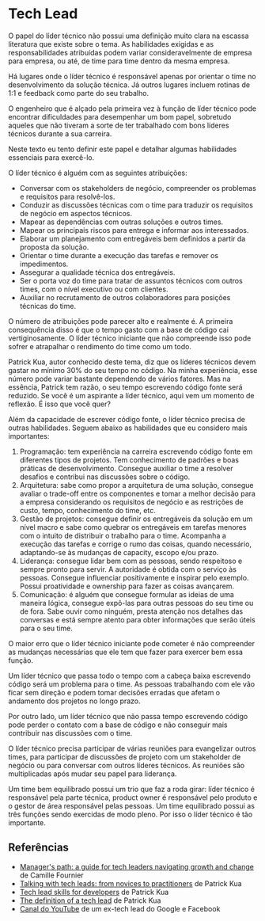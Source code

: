 # Tech Lead

O papel do líder técnico não possui uma definição muito clara na escassa literatura que existe sobre o tema. As habilidades exigidas e as responsabilidades atribuídas podem variar consideravelmente de empresa para empresa, ou até, de time para time dentro da mesma empresa.

Há lugares onde o líder técnico é responsável apenas por orientar o time no desenvolvimento da solução técnica. Já outros lugares incluem rotinas de 1:1 e feedback como parte do seu trabalho. 

O engenheiro que é alçado pela primeira vez à função de líder técnico pode encontrar dificuldades para desempenhar um bom papel, sobretudo aqueles que não tiveram a sorte de ter trabalhado com bons líderes técnicos durante a sua carreira.

Neste texto eu tento definir este papel e detalhar algumas habilidades essenciais para exercê-lo.

O líder técnico é alguém com as seguintes atribuições:

- Conversar com os stakeholders de negócio, compreender os problemas e requisitos para resolvê-los. 
- Conduzir as discussões técnicas com o time para traduzir os requisitos de negócio  em aspectos técnicos. 
- Mapear as dependências com outras soluções e outros times. 
- Mapear os principais riscos para entrega e informar aos interessados. 
- Elaborar um planejamento com entregáveis bem definidos a partir da proposta da solução. 
- Orientar o time durante a execução das tarefas e remover os impedimentos. 
- Assegurar a qualidade técnica dos entregáveis. 
- Ser o porta voz do time para tratar de assuntos técnicos com outros times, com o nível executivo ou com clientes.
- Auxiliar no recrutamento de outros colaboradores para posições técnicas do time. 

O número de atribuições pode parecer alto e realmente é. A primeira consequência disso é que o tempo gasto com a base de código cai vertiginosamente. O líder técnico iniciante que não compreende isso pode sofrer e atrapalhar o rendimento do time como um todo. 

Patrick Kua, autor conhecido deste tema, diz que os líderes técnicos devem gastar no mínimo 30% do seu tempo no código. Na minha experiência, esse número pode variar bastante dependendo de vários fatores. Mas na essência, Patrick tem razão, o seu tempo escrevendo código fonte será reduzido. Se você é um aspirante a líder técnico, aqui vem um momento de reflexão. É isso que você quer?

Além da capacidade de escrever código fonte, o líder técnico precisa de outras habilidades. Seguem abaixo as habilidades que eu considero mais importantes:

1. Programação: tem experiência na carreira escrevendo código fonte em diferentes tipos de projetos. Tem conhecimento de padrões e boas práticas de desenvolvimento. Consegue auxiliar o time a resolver desafios e contribui nas discussões sobre o código.
2. Arquitetura: sabe como propor a arquitetura de uma solução, consegue avaliar o trade-off entre os componentes e tomar a melhor decisão para a empresa considerando os requisitos de negócio e as restrições de custo, tempo, conhecimento do time, etc.
3. Gestão de projetos: consegue definir os entregáveis da solução em um nível macro e sabe como quebrar os entregáveis em tarefas menores com o intuito de distribuir o trabalho para o time. Acompanha a execução das tarefas e corrige o rumo das coisas, quando necessário, adaptando-se às mudanças de capacity, escopo e/ou prazo.
4. Liderança: consegue lidar bem com as pessoas, sendo respeitoso e sempre pronto para servir. A autoridade é obtida com o serviço às pessoas. Consegue influenciar positivamente e inspirar pelo exemplo. Possui proatividade e ownership para fazer as coisas avançarem.
5. Comunicação: é alguém que consegue formular as ideias de uma maneira lógica, consegue expô-las para outras pessoas do seu time ou de fora. Sabe ouvir como ninguém, presta atenção nos detalhes das conversas e está sempre atento para obter informações que serão úteis para o seu time.

O maior erro que o líder técnico iniciante pode cometer é não compreender as mudanças necessárias que ele tem que fazer para exercer bem essa função.

Um líder técnico que passa todo o tempo com a cabeça baixa escrevendo código será um problema para o time. As pessoas trabalhando com ele vão ficar sem direção e podem tomar decisões erradas que afetam o andamento dos projetos no longo prazo.

Por outro lado, um líder técnico que não passa tempo escrevendo código pode perder o contato com a base de código e não conseguir mais contribuir nas discussões com o time. 

O líder técnico precisa participar de várias reuniões para evangelizar outros times, para participar de discussões de projeto com um stakeholder de negócio ou para conversar com outros líderes técnicos. As reuniões são multiplicadas após mudar seu papel para liderança.

Um time bem equilibrado possui um trio que faz a roda girar: líder técnico é responsável pela parte técnica, product owner é responsável pelo produto e o gestor de área responsável pelas pessoas. Um time equilibrado possui as três funções sendo exercidas de modo pleno. Por isso o líder técnico é tão importante.

## Referências

- [Manager's path: a guide for tech leaders navigating growth and change](https://www.amazon.com.br/Manager%60s-Path-Camille-Fournier/dp/1491973897) de Camille Fournier
- [Talking with tech leads: from novices to practitioners](https://www.amazon.com.br/Talking-Tech-Leads-Novices-Practitioners/dp/150581748X) de Patrick Kua
- [Tech lead skills for developers](https://www.thoughtworks.com/pt/talks/tech-lead-skills-for-developers) de Patrick Kua
- [The definition of a tech lead](https://www.patkua.com/blog/the-definition-of-a-tech-lead/) de Patrick Kua
- [Canal do YouTube](https://www.youtube.com/c/TechLead) de um ex-tech lead do Google e Facebook

